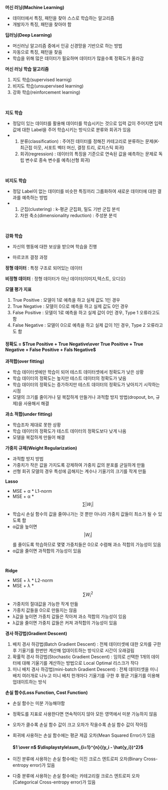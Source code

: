 **머신 러닝(Machine Learning)**

- 데이터에서 특징, 패턴을 찾아 스스로 학습하는 알고리즘
- 개발자가 특징, 패턴을 찾아야 함





**딥러닝(Deep Learning)**

- 머신러닝 알고리즘 중에서 인공 신경망을 기반으로 하는 방법
- 자동으로 특징, 패턴을 찾음
- 학습을 위해 많은 데이터가 필요하며 데이터가 많을수록 정확도가 올라감





**머신 러닝 학습 알고리즘**

1. 지도 학습(supervised learnig)
2. 비지도 학습(unsupervised learning)
3. 강화 학습(reinforcement learning)

<br/>

**지도 학습**

- 정답이 있는 데이터를 활용해 데이터를 학습시키는 것으로 입력 값이 주어지면 입력 값에 대한 Label을 주어 학습시키는 방식으로 분류와 회귀가 있음
- 1. 분류(classification) : 주어진 데이터를 정해진 카테고리로 분류하는 문제(K-최근접 이웃, 서포트 벡터 머신, 결정 트리, 로지스틱 회귀)
  2. 회귀(regression) : 데이터의 특징을 기준으로 연속된 값을 예측하는 문제로 독립 변수로 종속 변수를 예측(선형 회귀)

<br/>

**비지도 학습**

- 정답 Label이 없는 데이터를 비슷한 특징끼리 그룹화하여 새로운 데이터에 대한 결과를 예측하는 방법
- 1. 군집(clustering) : k-평균 군집화, 밀도 기반 군집 분석
  2. 차원 축소(dimensionality reduction) : 주성분 분석

<br/>

**강화 학습**

* 자신의 행동에 대한 보상을 받으며 학습을 진행

- 마르코프 결정 과정





**정형 데이터** : 특정 구조로 되어있는 데이터

**비정형 데이터** : 정형 데이터가 아닌 데이터(이미지,텍스트, 오디오)




**모델 평가 지표**

1. True Positive : 모델이 1로 예측을 하고 실제 값도 1인 경우
2. True Negative : 모델이 0으로 예측을 하고 실제 값도 0인 경우
3. False Positive : 모델이 1로 예측을 하고 실제 값이 0인 경우, Type 1 오류라고도 함
4. False Negative : 모델이 0으로 예측을 하고 실제 값이 1인 경우, Type 2 오류라고도 함

#### 정확도 = $True Positive + True Negative\over True Positive + True Negative + False Positive + Fals Negative$





**과적합(over fitting)**

* 학습 데이터셋에만 학습이 되어 테스트 데이터셋에서 정확도가 낮은 상황
* 학습 데이터의 정확도는 높지만 테스트 데이터의 정확도가 낮음
* 학습 데이터의 정확도는 증가하지만 테스트 데이터의 정확도가 낮아지기 시작하는 시점
* 모델의 크기를 줄이거나 덜 복잡하게 만들거나 과적합 방지 방법(dropout, bn, 규제)을 사용해서 해결





**과소 적합(under fitting)**

* 학습조차 제대로 못한 상황
* 학습 데이터의 정확도가 테스트 데이터의 정확도보다 낮게 나옴
* 모델을 복잡하게 만들어 해결





**가중치 규제(Weight Regularization)**

* 과적합 방지 방법
* 가중치가 작은 값을 가지도록 강제하여 가중치 값의 분포를 균일하게 만듦
* 선형 회귀 모델의 경우 특성에 곱해지는 계수나 기울기의 크기를 작게 만듦





**Lasso**

* MSE + α * L1-norm
* MSE + α * $$\sum{\vert W_i\vert}$$
* 학습시 손실 함수의 값을 줄여나가는 것 뿐만 아니라 가중치 값들이 최소가 될 수 있도록 함
* α값을 높이면 $${\vert W_i\vert}$$를 줄이도록 학습하므로 몇몇 가중치들은 0으로 수렴해 과소 적합의 가능성이 있음
* α값을 줄이면 과적합의 가능성이 있음

</br>

**Ridge**

* MSE + λ * L2-norm
* MSE + λ * $$\sum{W_i^2}$$
* 가중치의 절대값을 가능한 작게 만듦
* 가중치 값들을 0으로 만들지는 않음
* λ값을 높이면 가중치 값들은 작아져 과소 적합의 가능성이 있음
* λ값을 줄이면 가중치 값들은 커져 과적합의 가능성이 있음





**경사 하강법(Gradient Descent)**

1. 배치 경사 하강법(Batch Gradient Descent) : 전체 데이터셋에 대한 오차를 구한 후 기울기를 한번만 계산해 업데이트하는 방식으로 시간이 오래걸림
2. 확률적 경사 하강법(Stochastic Gradient Descent) : 임의로 선택한 1개의 데이터에 대해 기울기를 계산하는 방법으로 Local Optimal 리스크가 작다
3. 미니 배치 경사 하강법(mini-batch Gradient Descent) : 전체 데이터셋을 미니 배치 여러개로 나누고 미니 배치 한개마다 기울기를 구한 후 평균 기울기를 이용해 업데이트하는 방식






**손실 함수(Loss Function, Cost Function)**

* 손실 함수는 미분 가능해야함

* 정확도를 지표로 사용한다면 연속적이지 않아 모든 영역에서 미분 가능하지 않음

* 오차가 클수록 손실 함수 값이 크고 오차가 작을수록 손실 함수 값이 작아짐

* 회귀에 사용하는 손실 함수에는 평균 제곱 오차(Mean Squared Error)가 있음

  #### $1 \over n$ $\displaystyle\sum_{i=1}^{n}{(y_i - \hat{y_i})^2}$


* 이진 분류에 사용하는 손실 함수에는 이진 크로스 엔트로피 오차(Binary Cross-entropy error)가 있음
* 다중 분류에 사용하는 손실 함수에는 카테고리컬 크로스 엔트로피 오차(Categorical Cross-entropy error)가 있음




